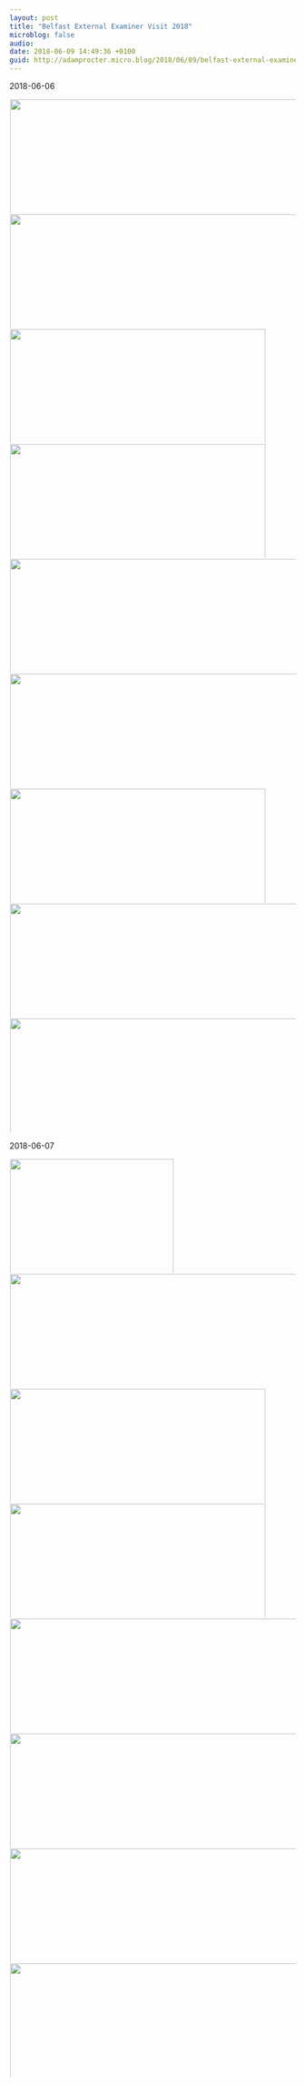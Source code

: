 ```yaml
---
layout: post
title: "Belfast External Examiner Visit 2018"
microblog: false
audio: 
date: 2018-06-09 14:49:36 +0100
guid: http://adamprocter.micro.blog/2018/06/09/belfast-external-examiner.html
---
```

2018-06-06

<a href="http://discursive.adamprocter.co.uk/uploads/2018/f8410e7fe3.jpg"><img src="http://discursive.adamprocter.co.uk/uploads/2018/f8410e7fe3.jpg" width="450" height="600" style="display: inline-block; max-height: 200px; width: auto; padding: 1px;" class="sunlit_image" /></a><a href="http://discursive.adamprocter.co.uk/uploads/2018/59ae80ace3.jpg"><img src="http://discursive.adamprocter.co.uk/uploads/2018/59ae80ace3.jpg" width="450" height="600" style="display: inline-block; max-height: 200px; width: auto; padding: 1px;" class="sunlit_image" /></a><a href="http://discursive.adamprocter.co.uk/uploads/2018/4ef1a3dfff.jpg"><img src="http://discursive.adamprocter.co.uk/uploads/2018/4ef1a3dfff.jpg" width="600" height="450" style="display: inline-block; max-height: 200px; width: auto; padding: 1px;" class="sunlit_image" /></a><a href="http://discursive.adamprocter.co.uk/uploads/2018/37d2bb0341.jpg"><img src="http://discursive.adamprocter.co.uk/uploads/2018/37d2bb0341.jpg" width="600" height="450" style="display: inline-block; max-height: 200px; width: auto; padding: 1px;" class="sunlit_image" /></a><a href="http://discursive.adamprocter.co.uk/uploads/2018/8d35cf5b11.jpg"><img src="http://discursive.adamprocter.co.uk/uploads/2018/8d35cf5b11.jpg" width="450" height="600" style="display: inline-block; max-height: 200px; width: auto; padding: 1px;" class="sunlit_image" /></a><a href="http://discursive.adamprocter.co.uk/uploads/2018/3bc9d92c57.jpg"><img src="http://discursive.adamprocter.co.uk/uploads/2018/3bc9d92c57.jpg" width="600" height="600" style="display: inline-block; max-height: 200px; width: auto; padding: 1px;" class="sunlit_image" /></a><a href="http://discursive.adamprocter.co.uk/uploads/2018/4a8f4a0297.jpg"><img src="http://discursive.adamprocter.co.uk/uploads/2018/4a8f4a0297.jpg" width="600" height="450" style="display: inline-block; max-height: 200px; width: auto; padding: 1px;" class="sunlit_image" /></a><a href="http://discursive.adamprocter.co.uk/uploads/2018/f311477774.jpg"><img src="http://discursive.adamprocter.co.uk/uploads/2018/f311477774.jpg" width="450" height="600" style="display: inline-block; max-height: 200px; width: auto; padding: 1px;" class="sunlit_image" /></a><a href="http://discursive.adamprocter.co.uk/uploads/2018/84aee503de.jpg"><img src="http://discursive.adamprocter.co.uk/uploads/2018/84aee503de.jpg" width="600" height="600" style="display: inline-block; max-height: 200px; width: auto; padding: 1px;" class="sunlit_image" /></a>



2018-06-07

<a href="http://discursive.adamprocter.co.uk/uploads/2018/b83d65d05c.jpg"><img src="http://discursive.adamprocter.co.uk/uploads/2018/b83d65d05c.jpg" width="410" height="288" style="display: inline-block; max-height: 200px; width: auto; padding: 1px;" class="sunlit_image" /></a><a href="http://discursive.adamprocter.co.uk/uploads/2018/8a247a794a.jpg"><img src="http://discursive.adamprocter.co.uk/uploads/2018/8a247a794a.jpg" width="450" height="600" style="display: inline-block; max-height: 200px; width: auto; padding: 1px;" class="sunlit_image" /></a><a href="http://discursive.adamprocter.co.uk/uploads/2018/5ec01718b9.jpg"><img src="http://discursive.adamprocter.co.uk/uploads/2018/5ec01718b9.jpg" width="600" height="450" style="display: inline-block; max-height: 200px; width: auto; padding: 1px;" class="sunlit_image" /></a><a href="http://discursive.adamprocter.co.uk/uploads/2018/4f16c24484.jpg"><img src="http://discursive.adamprocter.co.uk/uploads/2018/4f16c24484.jpg" width="600" height="450" style="display: inline-block; max-height: 200px; width: auto; padding: 1px;" class="sunlit_image" /></a><a href="http://discursive.adamprocter.co.uk/uploads/2018/e7f6c00440.jpg"><img src="http://discursive.adamprocter.co.uk/uploads/2018/e7f6c00440.jpg" width="450" height="600" style="display: inline-block; max-height: 200px; width: auto; padding: 1px;" class="sunlit_image" /></a><a href="http://discursive.adamprocter.co.uk/uploads/2018/50c62b755f.jpg"><img src="http://discursive.adamprocter.co.uk/uploads/2018/50c62b755f.jpg" width="450" height="600" style="display: inline-block; max-height: 200px; width: auto; padding: 1px;" class="sunlit_image" /></a><a href="http://discursive.adamprocter.co.uk/uploads/2018/46c7f7b6d8.jpg"><img src="http://discursive.adamprocter.co.uk/uploads/2018/46c7f7b6d8.jpg" width="450" height="600" style="display: inline-block; max-height: 200px; width: auto; padding: 1px;" class="sunlit_image" /></a><a href="http://discursive.adamprocter.co.uk/uploads/2018/5fdaa8d70b.jpg"><img src="http://discursive.adamprocter.co.uk/uploads/2018/5fdaa8d70b.jpg" width="450" height="600" style="display: inline-block; max-height: 200px; width: auto; padding: 1px;" class="sunlit_image" /></a>



